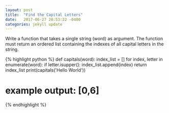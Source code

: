 ```yaml
---
layout: post
title:  "Find the Capital Letters"
date:   2017-06-27 20:53:22 -0400
categories: jekyll update
---
```

Write a function that takes a single string (word) as argument. The function must return an ordered list containing the indexes of all capital letters in the string.

{% highlight python %}
def capitals(word):
    index_list = []
    for index, letter in enumerate(word):
        if letter.isupper():
            index_list.append(index)
    return index_list
print(capitals('Hello World'))

# example output: [0,6]
{% endhighlight %}

